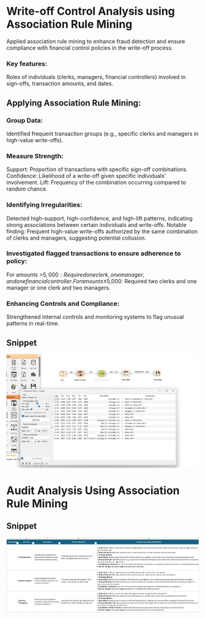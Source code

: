 # Write-off Control Analysis using Association Rule Mining

Applied association rule mining to enhance fraud detection and ensure compliance with financial control policies in the write-off process.

### Key features: 
Roles of individuals (clerks, managers, financial controllers) involved in sign-offs, transaction amounts, and dates.

## Applying Association Rule Mining:
### Group Data: 
Identified frequent transaction groups (e.g., specific clerks and managers in high-value write-offs).

### Measure Strength:
Support: Proportion of transactions with specific sign-off combinations.
Confidence: Likelihood of a write-off given specific individuals' involvement.
Lift: Frequency of the combination occurring compared to random chance.

### Identifying Irregularities:
Detected high-support, high-confidence, and high-lift patterns, indicating strong associations between certain individuals and write-offs.
Notable finding: Frequent high-value write-offs authorized by the same combination of clerks and managers, suggesting potential collusion.

### Investigated flagged transactions to ensure adherence to policy:
For amounts >$5,000: Required one clerk, one manager, and one financial controller.
For amounts ≤$5,000: Required two clerks and one manager or one clerk and two managers.

### Enhancing Controls and Compliance:
Strengthened internal controls and monitoring systems to flag unusual patterns in real-time.

## Snippet

![Example Image](https://github.com/DarshiniKrishna/Audit-Analysis-Using-Association-Rule-Mining/blob/e23a2ebe7526ec943bf94bf4357ed0d411ead0b7/association%20rule_audit%20writeoff.png)

# Audit Analysis Using Association Rule Mining

## Snippet 

![Example Image](https://github.com/DarshiniKrishna/Audit-Analysis-Using-Association-Rule-Mining/blob/676bd761bb9fa52c6fd073fbd40f0123f7bb0fb9/association%20rule_use%20cases.png)
